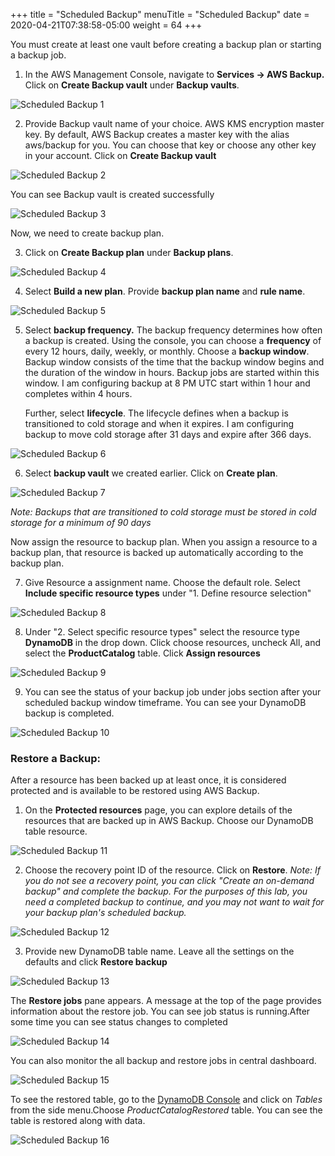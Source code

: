 +++
title = "Scheduled Backup"
menuTitle = "Scheduled Backup"
date = 2020-04-21T07:38:58-05:00
weight = 64
+++


You must create at least one vault before creating a backup plan or
starting a backup job.

1.  In the AWS Management Console, navigate to **Services -&gt; AWS
    Backup.** Click on **Create Backup vault** under **Backup vaults**.

![Scheduled Backup 1](/images/hands-on-labs/backup/sched_backup_1.png)

2.  Provide Backup vault name of your choice. AWS KMS encryption master
    key. By default, AWS Backup creates a master key with the alias
    aws/backup for you. You can choose that key or choose any other key
    in your account. Click on **Create Backup vault**

![Scheduled Backup 2](/images/hands-on-labs/backup/sched_backup_2.png)

You can see Backup vault is created successfully

![Scheduled Backup 3](/images/hands-on-labs/backup/sched_backup_3.png)

Now, we need to create backup plan.

3.  Click on **Create Backup plan** under **Backup plans**.

![Scheduled Backup 4](/images/hands-on-labs/backup/sched_backup_4.png)

4.  Select **Build a new plan**. Provide **backup plan name** and **rule
    name**.

![Scheduled Backup 5](/images/hands-on-labs/backup/sched_backup_5.png)

5.  Select **backup frequency.** The backup frequency determines how
    often a backup is created. Using the console, you can choose a
    **frequency** of every 12 hours, daily, weekly, or monthly. Choose a
    **backup window**. Backup window consists of the time that the
    backup window begins and the duration of the window in hours. Backup
    jobs are started within this window. I am configuring backup at 8 PM
    UTC start within 1 hour and completes within 4 hours.

	Further, select **lifecycle**. The lifecycle defines when a backup is
	transitioned to cold storage and when it expires. I am configuring
	backup to move cold storage after 31 days and expire after 366 days.

![Scheduled Backup 6](/images/hands-on-labs/backup/sched_backup_6.png)


6.  Select **backup vault** we created earlier. Click on **Create
    plan**.

![Scheduled Backup 7](/images/hands-on-labs/backup/sched_backup_7.png)

*Note: Backups that are transitioned to cold storage must be stored in
cold storage for a minimum of 90 days*

Now assign the resource to backup plan. When you assign a resource to a
backup plan, that resource is backed up automatically according to the
backup plan.

7. Give Resource a assignment name. Choose the default role. Select **Include specific resource types** under "1. Define resource selection"

![Scheduled Backup 8](/images/hands-on-labs/backup/sched_backup_8.png)

8.   Under "2. Select specific resource types" select the resource type **DynamoDB** in the drop down. Click choose resources, uncheck All, and select the **ProductCatalog** table. Click **Assign resources**

![Scheduled Backup 9](/images/hands-on-labs/backup/sched_backup_9.png)

9.  You can see the status of your backup job under jobs section after
    your scheduled backup window timeframe. You can see your DynamoDB
    backup is completed.

![Scheduled Backup 10](/images/hands-on-labs/backup/sched_backup_10.png)

### Restore a Backup:

After a resource has been backed up at least once, it is considered
protected and is available to be restored using AWS Backup.

1.  On the **Protected resources** page, you can explore details of the
    resources that are backed up in AWS Backup. Choose our DynamoDB
    table resource.

![Scheduled Backup 11](/images/hands-on-labs/backup/sched_backup_11.png)

2.  Choose the recovery point ID of the resource. Click on **Restore**. _Note: If you do not see a recovery point, you can click "Create an on-demand backup" and complete the backup. For the purposes of this lab, you need a completed backup to continue, and you may not want to wait for your backup plan's scheduled backup._

![Scheduled Backup 12](/images/hands-on-labs/backup/sched_backup_12.png)

3.  Provide new DynamoDB table name. Leave all the settings on the defaults and click
    **Restore backup**

![Scheduled Backup 13](/images/hands-on-labs/backup/sched_backup_13.png)

The **Restore jobs** pane appears. A message at the top of the page
provides information about the restore job. You can see job status is
running.After some time you can see status changes to completed

![Scheduled Backup 14](/images/hands-on-labs/backup/sched_backup_14.png)

You can also monitor the all backup and restore jobs in central
dashboard.

![Scheduled Backup 15](/images/hands-on-labs/backup/sched_backup_15.png)

To see the restored table,  go to the [DynamoDB Console](https://console.aws.amazon.com/dynamodbv2/) and click on *Tables* from the side menu.Choose
*ProductCatalogRestored* table. You can see the table is restored along with data.

![Scheduled Backup 16](/images/hands-on-labs/backup/sched_backup_16.png)
